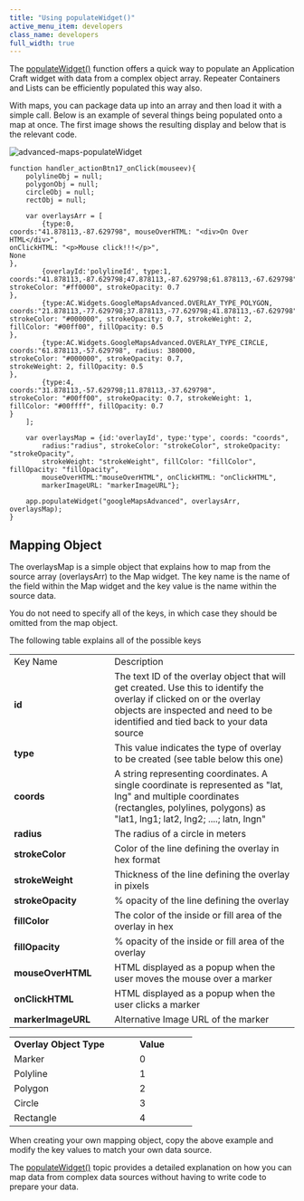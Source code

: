```yaml
---
title: "Using populateWidget()"
active_menu_item: developers
class_name: developers
full_width: true
---
```



The [populateWidget()](/developers/user-guide/scripting-apis/client-api/widget-data-state-manipulation/populatewidget/) function offers a quick way to populate an Application Craft widget with data from a complex object array. Repeater Containers and Lists can be efficiently populated this way also.

With maps, you can package data up into an array and then load it with a simple call. Below is an example of several things being populated onto a map at once. The first image shows the resulting display and below that is the relevant code.

![advanced-maps-populateWidget](/img/docs/advanced-maps-populatewidget.png)

    function handler_actionBtn17_onClick(mouseev){
        polylineObj = null;
        polygonObj = null;
        circleObj = null;
        rectObj = null; 
        
        var overlaysArr = [
            {type:0, 
    coords:"41.878113,-87.629798", mouseOverHTML: "<div>On Over HTML</div>", 
    onClickHTML: "<p>Mouse click!!!</p>", 
    None
    },
            {overlayId:'polylineId', type:1, 
    coords:"41.878113,-87.629798;47.878113,-87.629798;61.878113,-67.629798", 
    strokeColor: "#ff0000", strokeOpacity: 0.7
    },
            {type:AC.Widgets.GoogleMapsAdvanced.OVERLAY_TYPE_POLYGON, 
    coords:"21.878113,-77.629798;37.878113,-77.629798;41.878113,-67.629798", 
    strokeColor: "#000000", strokeOpacity: 0.7, strokeWeight: 2, 
    fillColor: "#00ff00", fillOpacity: 0.5
    },
            {type:AC.Widgets.GoogleMapsAdvanced.OVERLAY_TYPE_CIRCLE, 
    coords:"61.878113,-57.629798", radius: 380000, 
    strokeColor: "#000000", strokeOpacity: 0.7, 
    strokeWeight: 2, fillOpacity: 0.5
    },
            {type:4, 
    coords:"31.878113,-57.629798;11.878113,-37.629798", 
    strokeColor: "#00ff00", strokeOpacity: 0.7, strokeWeight: 1, 
    fillColor: "#00ffff", fillOpacity: 0.7
    }
        ];
        
        var overlaysMap = {id:'overlayId', type:'type', coords: "coords", 
            radius:"radius", strokeColor: "strokeColor", strokeOpacity: "strokeOpacity", 
            strokeWeight: "strokeWeight", fillColor: "fillColor", fillOpacity: "fillOpacity", 
            mouseOverHTML:"mouseOverHTML", onClickHTML: "onClickHTML", 
            markerImageURL: "markerImageURL"};
     
        app.populateWidget("googleMapsAdvanced", overlaysArr, overlaysMap);
    }
   

## Mapping Object

The overlaysMap is a simple object that explains how to map from the source array (overlaysArr) to the Map widget. The key name is the name of the field within the Map widget and the key value is the name within the source data.

You do not need to specify all of the keys, in which case they should be omitted from the map object.

The following table explains all of the possible keys

<table>
<tr>
<td width="151">
Key Name

</td>
<td width="14">
</td>
<td width="833">
Description

</td>
</tr>
<tr>
<td width="151">
  <strong>id</strong>

</td>
<td width="14">
</td>
<td width="833">
The text ID of the overlay object that will get created. Use this to identify the overlay if clicked on or the overlay objects are inspected and need to be identified and tied back to your data source

</td>
</tr>
<tr>
<td width="151">
  <strong>type</strong>

</td>
<td width="14">
</td>
<td width="833">
This value indicates the type of overlay to be created (see table below this one)

</td>
</tr>
<tr>
<td width="151">
  <strong>coords</strong>

</td>
<td width="14">
</td>
<td width="833">
A string representing coordinates. A single coordinate is represented as "lat, lng" and multiple coordinates (rectangles, polylines, polygons) as "lat1, lng1; lat2, lng2; ....; latn, lngn"

</td>
</tr>
<tr>
<td width="151">
  <strong>radius</strong>

</td>
<td width="14">
</td>
<td width="833">
The radius of a circle in meters

</td>
</tr>
<tr>
<td width="151">
  <strong>strokeColor</strong>

</td>
<td width="14">
</td>
<td width="833">
Color of the line defining the overlay in hex format

</td>
</tr>
<tr>
<td width="151">
  <strong>strokeWeight</strong>

</td>
<td width="14">
</td>
<td width="833">
Thickness of the line defining the overlay in pixels

</td>
</tr>
<tr>
<td width="151">
  <strong>strokeOpacity</strong>

</td>
<td width="14">
</td>
<td width="833">
% opacity of the line defining the overlay

</td>
</tr>
<tr>
<td width="151">
  <strong>fillColor</strong>

</td>
<td width="14">
</td>
<td width="833">
The color of the inside or fill area of the overlay in hex

</td>
</tr>
<tr>
<td width="151">
  <strong>fillOpacity</strong>

</td>
<td width="14">
</td>
<td width="833">
% opacity of the inside or fill area of the overlay

</td>
</tr>
<tr>
<td width="151">
  <strong>mouseOverHTML</strong>

</td>
<td width="14">
</td>
<td width="833">
HTML displayed as a popup when the user moves the mouse over a marker

</td>
</tr>
<tr>
<td width="151">
  <strong>onClickHTML</strong>

</td>
<td width="14">
</td>
<td width="833">
HTML displayed as a popup when the user clicks a marker

</td>
</tr>
<tr>
<td width="151">
  <strong>markerImageURL</strong>

</td>
<td width="14">
</td>
<td width="833">
Alternative Image URL of the marker

</td>
</tr>
</table>

<table>
<tr>
<td width="182">
  <strong>Overlay Object Type</strong>

</td>
<td width="8">
</td>
<td width="85">
  <strong>Value</strong>

</td>
</tr>
<tr>
<td width="182">
Marker

</td>
<td width="8">
</td>
<td width="85">
0

</td>
</tr>
<tr>
<td width="182">
Polyline

</td>
<td width="8">
</td>
<td width="85">
1

</td>
</tr>
<tr>
<td width="182">
Polygon

</td>
<td width="8">
</td>
<td width="85">
2

</td>
</tr>
<tr>
<td width="182">
Circle

</td>
<td width="8">
</td>
<td width="85">
3

</td>
</tr>
<tr>
<td width="182">
Rectangle

</td>
<td width="8">
</td>
<td width="85">
4

</td>
</tr>
</table>

When creating your own mapping object, copy the above example and modify the key values to match your own data source.

The [populateWidget()](/developers/user-guide/scripting-apis/client-api/widget-data-state-manipulation/populatewidget/) topic provides a detailed explanation on how you can map data from complex data sources without having to write code to prepare your data.

